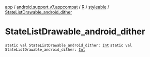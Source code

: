 [app](../../../index.md) / [android.support.v7.appcompat](../../index.md) / [R](../index.md) / [styleable](index.md) / [StateListDrawable_android_dither](./-state-list-drawable_android_dither.md)

# StateListDrawable_android_dither

`static val StateListDrawable_android_dither: `[`Int`](https://kotlinlang.org/api/latest/jvm/stdlib/kotlin/-int/index.html)
`static val StateListDrawable_android_dither: `[`Int`](https://kotlinlang.org/api/latest/jvm/stdlib/kotlin/-int/index.html)